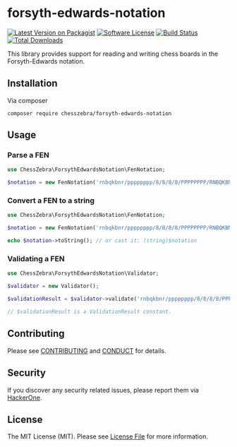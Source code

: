 # forsyth-edwards-notation

[![Latest Version on Packagist][ico-version]][link-packagist]
[![Software License][ico-license]](LICENSE.md)
[![Build Status][ico-travis]][link-travis]
[![Total Downloads][ico-downloads]][link-downloads]

This library provides support for reading and writing chess boards in the Forsyth-Edwards notation.

## Installation

Via composer

```
composer require chesszebra/forsyth-edwards-notation
```

## Usage

### Parse a FEN

```php
use ChessZebra\ForsythEdwardsNotation\FenNotation;

$notation = new FenNotation('rnbqkbnr/pppppppp/8/8/8/8/PPPPPPPP/RNBQKBNR w KQkq - 0 1');
```

### Convert a FEN to a string

```php
use ChessZebra\ForsythEdwardsNotation\FenNotation;

$notation = new FenNotation('rnbqkbnr/pppppppp/8/8/8/8/PPPPPPPP/RNBQKBNR w KQkq - 0 1');

echo $notation->toString(); // or cast it: (string)$notation
```

### Validating a FEN

```php
use ChessZebra\ForsythEdwardsNotation\Validator;

$validator = new Validator();

$validationResult = $validator->validate('rnbqkbnr/pppppppp/8/8/8/8/PPPPPPPP/RNBQKBNR w KQkq - 0 1');

// $validationResult is a ValidationResult constant. 
```

## Contributing

Please see [CONTRIBUTING](CONTRIBUTING.md) and [CONDUCT](CONDUCT.md) for details.

## Security

If you discover any security related issues, please report them via [HackerOne][link-hackerone].

## License

The MIT License (MIT). Please see [License File](LICENSE.md) for more information.

[ico-version]: https://img.shields.io/packagist/v/chesszebra/forsyth-edwards-notation.svg?style=flat-square
[ico-license]: https://img.shields.io/badge/license-MIT-brightgreen.svg?style=flat-square
[ico-travis]: https://img.shields.io/travis/chesszebra/forsyth-edwards-notation/master.svg?style=flat-square
[ico-downloads]: https://img.shields.io/packagist/dt/chesszebra/forsyth-edwards-notation.svg?style=flat-square

[link-packagist]: https://packagist.org/packages/chesszebra/forsyth-edwards-notation
[link-travis]: https://travis-ci.org/chesszebra/forsyth-edwards-notation
[link-downloads]: https://packagist.org/packages/chesszebra/forsyth-edwards-notation
[link-contributors]: ../../contributors
[link-hackerone]: https://hackerone.com/chesszebra
